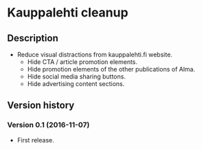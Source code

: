# Kauppalehti cleanup

## Description

- Reduce visual distractions from kauppalehti.fi website.
  - Hide CTA / article promotion elements.
  - Hide promotion elements of the other publications of Alma.
  - Hide social media sharing buttons.
  - Hide advertising content sections.

## Version history

### Version 0.1 (2016-11-07)

- First release.
